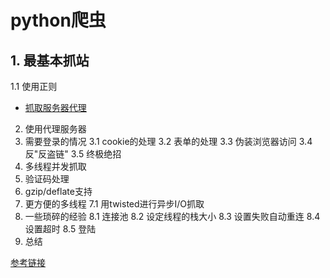 # python爬虫

## 1. 最基本抓站
1.1 使用正则
  + [抓取服务器代理](./pyspider_ver01.py)
2. 使用代理服务器
3. 需要登录的情况 
    3.1 cookie的处理
    3.2 表单的处理
    3.3 伪装浏览器访问
    3.4 反"反盗链"
    3.5 终极绝招
4. 多线程并发抓取
5. 验证码处理
6. gzip/deflate支持
7. 更方便的多线程
    7.1 用twisted进行异步I/O抓取
8. 一些琐碎的经验
    8.1 连接池
    8.2 设定线程的栈大小
    8.3 设置失败自动重连
    8.4 设置超时
    8.5 登陆
9. 总结

[参考链接](http://wenku.baidu.com/link?url=KGeZwk8lKp6Mor5vkTjrikv1dSjLLhzBmNdHOYCMXGI42LRRKJFWLwB7Sc0LW8OhbBqN88gzOyrLbdGDwu3TDRRNUqZBvmRqpPVA2ox29km)